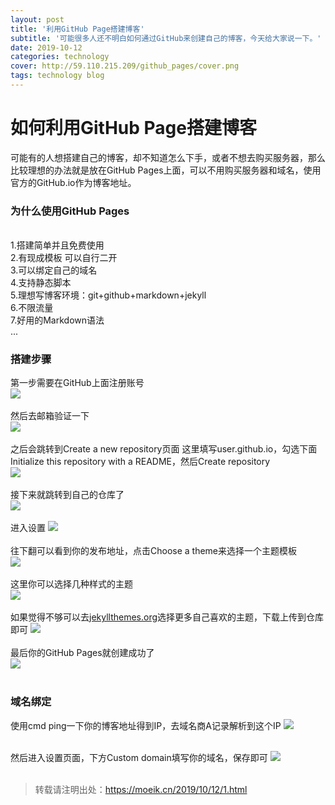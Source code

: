 ```yaml
---
layout: post
title: '利用GitHub Page搭建博客'
subtitle: '可能很多人还不明白如何通过GitHub来创建自己的博客，今天给大家说一下。'
date: 2019-10-12
categories: technology
cover: http://59.110.215.209/github_pages/cover.png
tags: technology blog
---
```


# 如何利用GitHub Page搭建博客

可能有的人想搭建自己的博客，却不知道怎么下手，或者不想去购买服务器，那么比较理想的办法就是放在GitHub Pages上面，可以不用购买服务器和域名，使用官方的GitHub.io作为博客地址。

### 为什么使用GitHub Pages
<br>
1.搭建简单并且免费使用
<br>
2.有现成模板 可以自行二开
<br>
3.可以绑定自己的域名
<br>
4.支持静态脚本
<br>
5.理想写博客环境：git+github+markdown+jekyll
<br>
6.不限流量
<br>
7.好用的Markdown语法
<br>
...
<br>

### 搭建步骤

第一步需要在GitHub上面注册账号
<br>
![](http://59.110.215.209/github_pages/1.png)
<br><br>
然后去邮箱验证一下
<br>
![](http://59.110.215.209/github_pages/2.png)
<br><br>
之后会跳转到Create a new repository页面
这里填写user.github.io，勾选下面Initialize this repository with a README，然后Create repository
<br>
![](http://59.110.215.209/github_pages/3.png)
<br><br>
接下来就跳转到自己的仓库了
<br>
![](http://59.110.215.209/github_pages/4.png)
<br><br>
进入设置
![](http://59.110.215.209/github_pages/5.png)
<br><br>
往下翻可以看到你的发布地址，点击Choose a theme来选择一个主题模板
<br>
![](http://59.110.215.209/github_pages/6.png)
<br><br>
这里你可以选择几种样式的主题
<br>
![](http://59.110.215.209/github_pages/7.png)
<br><br>
如果觉得不够可以去<a href="http://jekyllthemes.org" target="_blank">jekyllthemes.org</a>选择更多自己喜欢的主题，下载上传到仓库即可
![](http://59.110.215.209/github_pages/8.png)
<br><br>
最后你的GitHub Pages就创建成功了
<br>
![](http://59.110.215.209/github_pages/9.png)
<br><br>

### 域名绑定

使用cmd ping一下你的博客地址得到IP，去域名商A记录解析到这个IP
![](http://59.110.215.209/github_pages/10.png)
<br><br>

然后进入设置页面，下方Custom domain填写你的域名，保存即可
![](http://59.110.215.209/github_pages/11.png)
<br><br>
>转载请注明出处：<a href="https://moeik.cn/2019/10/12/1.html" target="_blank">https://moeik.cn/2019/10/12/1.html</a>